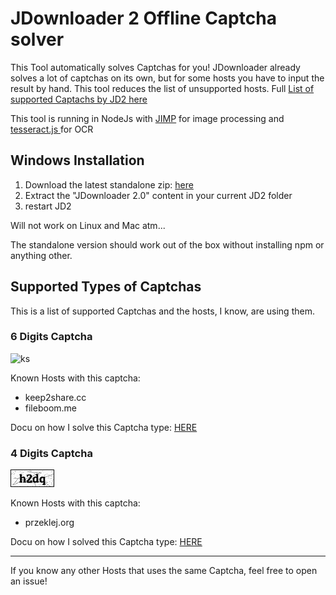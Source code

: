 # JDownloader 2 Offline Captcha solver
This Tool automatically solves Captchas for you! JDownloader already solves a lot of captchas on its own, but for some hosts you have to input the result by hand. This tool reduces the list of unsupported hosts. Full [List of supported Captachs by JD2 here](https://board.jdownloader.org/showthread.php?p=225515)

This tool is running in NodeJs with [JIMP](https://github.com/oliver-moran/jimp) for image processing and [tesseract.js ](https://github.com/naptha/tesseract.js) for OCR
## Windows Installation
1. Download the latest standalone zip: [here](https://github.com/cracker0dks/CaptchaSolver/releases/download/1.4.1_standalone/CaptchaSolver_1.4.1_standalone.zip)
2. Extract the "JDownloader 2.0" content in your current JD2 folder
3. restart JD2

Will not work on Linux and Mac atm...

The standalone version should work out of the box without installing npm or anything other.

## Supported Types of Captchas
This is a list of supported Captchas and the hosts, I know, are using them.
### 6 Digits Captcha
![ks](/docs/ksinput.gif)

Known Hosts with this captcha:
* keep2share.cc
* fileboom.me

Docu on how I solve this Captcha type: [HERE](docs/howToSolve6DigitCaptchasWalkthrough.md)

### 4 Digits Captcha
![ks](/docs/xFQIX.png)

Known Hosts with this captcha:
* przeklej.org

Docu on how I solved this Captcha type: [HERE](docs/howToSolve4DigitCaptchasWalkthrough.md)

---------------------
If you know any other Hosts that uses the same Captcha, feel free to open an issue!



